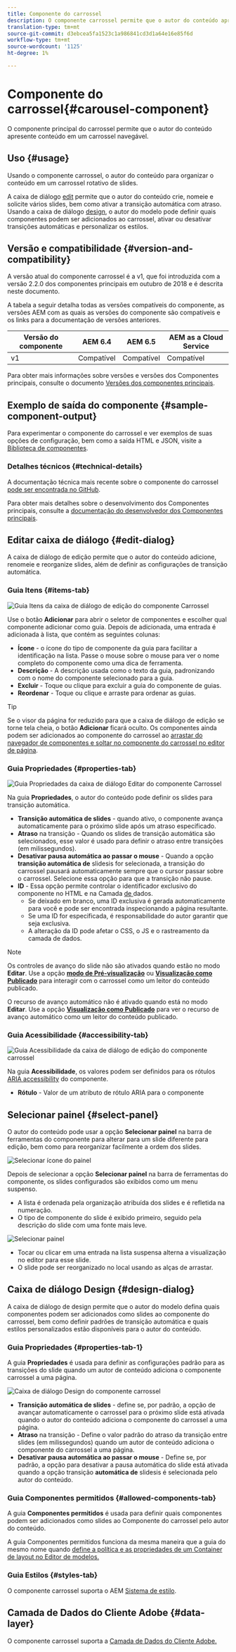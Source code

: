```yaml
---
title: Componente do carrossel
description: O componente carrossel permite que o autor do conteúdo apresente conteúdo em um carrossel rotativo.
translation-type: tm+mt
source-git-commit: d3ebcea5fa1523c1a986841cd3d1a64e16e85f6d
workflow-type: tm+mt
source-wordcount: '1125'
ht-degree: 1%

---
```



# Componente do carrossel{#carousel-component}

O componente principal do carrossel permite que o autor do conteúdo apresente conteúdo em um carrossel navegável.

## Uso {#usage}

Usando o componente carrossel, o autor do conteúdo para organizar o conteúdo em um carrossel rotativo de slides.

A caixa de diálogo [edit](#edit-dialog) permite que o autor do conteúdo crie, nomeie e solicite vários slides, bem como ativar a transição automática com atraso. Usando a caixa de diálogo [design](#design-dialog), o autor do modelo pode definir quais componentes podem ser adicionados ao carrossel, ativar ou desativar transições automáticas e personalizar os estilos.

## Versão e compatibilidade {#version-and-compatibility}

A versão atual do componente carrossel é a v1, que foi introduzida com a versão 2.2.0 dos componentes principais em outubro de 2018 e é descrita neste documento.

A tabela a seguir detalha todas as versões compatíveis do componente, as versões AEM com as quais as versões do componente são compatíveis e os links para a documentação de versões anteriores.

| Versão do componente | AEM 6.4 | AEM 6.5 | AEM as a Cloud Service |
|--- |--- |--- |---|
| v1 | Compatível | Compatível | Compatível |

Para obter mais informações sobre versões e versões dos Componentes principais, consulte o documento [Versões dos componentes principais](/help/versions.md).

## Exemplo de saída do componente {#sample-component-output}

Para experimentar o componente do carrossel e ver exemplos de suas opções de configuração, bem como a saída HTML e JSON, visite a [Biblioteca de componentes](https://adobe.com/go/aem_cmp_library_carousel).

### Detalhes técnicos {#technical-details}

A documentação técnica mais recente sobre o componente do carrossel [pode ser encontrada no GitHub](https://adobe.com/go/aem_cmp_tech_carousel_v1).

Para obter mais detalhes sobre o desenvolvimento dos Componentes principais, consulte a [documentação do desenvolvedor dos Componentes principais](/help/developing/overview.md).

## Editar caixa de diálogo {#edit-dialog}

A caixa de diálogo de edição permite que o autor do conteúdo adicione, renomeie e reorganize slides, além de definir as configurações de transição automática.

### Guia Itens {#items-tab}

![Guia Itens da caixa de diálogo de edição do componente Carrossel](/help/assets/carousel-edit-items.png)

Use o botão **Adicionar** para abrir o seletor de componentes e escolher qual componente adicionar como guia. Depois de adicionada, uma entrada é adicionada à lista, que contém as seguintes colunas:

* **Ícone**  - o ícone do tipo de componente da guia para facilitar a identificação na lista. Passe o mouse sobre o mouse para ver o nome completo do componente como uma dica de ferramenta.
* **Descrição**  - A descrição usada como o texto da guia, padronizando com o nome do componente selecionado para a guia.
* **Excluir**  - Toque ou clique para excluir a guia do componente de guias.
* **Reordenar**  - Toque ou clique e arraste para ordenar as guias.

>[!TIP]
>
>Se o visor da página for reduzido para que a caixa de diálogo de edição se torne tela cheia, o botão **Adicionar** ficará oculto. Os componentes ainda podem ser adicionados ao componente do carrossel ao [arrastar do navegador de componentes e soltar no componente do carrossel no editor de página](https://docs.adobe.com/content/help/en/experience-manager-cloud-service/sites/authoring/fundamentals/editing-content.html#inserting-a-component-from-the-components-browser).

### Guia Propriedades {#properties-tab}

![Guia Propriedades da caixa de diálogo Editar do componente Carrossel](/help/assets/carousel-edit-properties.png)

Na guia **Propriedades**, o autor do conteúdo pode definir os slides para transição automática.

* **Transição automática de slides**  - quando ativo, o componente avança automaticamente para o próximo slide após um atraso especificado.
* **Atraso**  na transição - Quando os slides de transição automática são selecionados, esse valor é usado para definir o atraso entre transições (em milissegundos).
* **Desativar pausa automática ao passar o mouse**  - Quando a opção  **transição automática de** slidesis for selecionada, a transição do carrossel pausará automaticamente sempre que o cursor passar sobre o carrossel. Selecione essa opção para que a transição não pause.
* **ID**  - Essa opção permite controlar o identificador exclusivo do componente no HTML e na Camada [ de ](/help/developing/data-layer/overview.md)dados.
   * Se deixado em branco, uma ID exclusiva é gerada automaticamente para você e pode ser encontrada inspecionando a página resultante.
   * Se uma ID for especificada, é responsabilidade do autor garantir que seja exclusiva.
   * A alteração da ID pode afetar o CSS, o JS e o rastreamento da camada de dados.

>[!NOTE]
>
>Os controles de avanço do slide não são ativados quando estão no modo **Editar**. Use a opção [**modo de Pré-visualização**](https://docs.adobe.com/content/help/en/experience-manager-cloud-service/sites/authoring/fundamentals/editing-content.html#preview-mode) ou **[Visualização como Publicado](https://docs.adobe.com/content/help/en/experience-manager-cloud-service/sites/authoring/fundamentals/editing-content.html#view-as-published)** para interagir com o carrossel como um leitor do conteúdo publicado.
>
>O recurso de avanço automático não é ativado quando está no modo **Editar**. Use a opção **[Visualização como Publicado](https://docs.adobe.com/content/help/en/experience-manager-cloud-service/sites/authoring/fundamentals/editing-content.html#view-as-published)** para ver o recurso de avanço automático como um leitor do conteúdo publicado.

### Guia Acessibilidade {#accessibility-tab}

![Guia Acessibilidade da caixa de diálogo de edição do componente carrossel](/help/assets/carousel-edit-accessibility.png)

Na guia **Acessibilidade**, os valores podem ser definidos para os rótulos [ARIA accessibility](https://www.w3.org/WAI/standards-guidelines/aria/) do componente.

* **Rótulo**  - Valor de um atributo de rótulo ARIA para o componente

## Selecionar painel {#select-panel}

O autor do conteúdo pode usar a opção **Selecionar painel** na barra de ferramentas do componente para alterar para um slide diferente para edição, bem como para reorganizar facilmente a ordem dos slides.

![Selecionar ícone do painel](/help/assets/select-panel-icon.png)

Depois de selecionar a opção **Selecionar painel** na barra de ferramentas do componente, os slides configurados são exibidos como um menu suspenso.

* A lista é ordenada pela organização atribuída dos slides e é refletida na numeração.
* O tipo de componente do slide é exibido primeiro, seguido pela descrição do slide com uma fonte mais leve.

![Selecionar painel](/help/assets/select-panel-popover.png)

* Tocar ou clicar em uma entrada na lista suspensa alterna a visualização no editor para esse slide.
* O slide pode ser reorganizado no local usando as alças de arrastar.

## Caixa de diálogo Design {#design-dialog}

A caixa de diálogo de design permite que o autor do modelo defina quais componentes podem ser adicionados como slides ao componente do carrossel, bem como definir padrões de transição automática e quais estilos personalizados estão disponíveis para o autor do conteúdo.

### Guia Propriedades {#properties-tab-1}

A guia **Propriedades** é usada para definir as configurações padrão para as transições do slide quando um autor de conteúdo adiciona o componente carrossel a uma página.

![Caixa de diálogo Design do componente carrossel](/help/assets/carousel-design.png)

* **Transição automática de slides**  - define se, por padrão, a opção de avançar automaticamente o carrossel para o próximo slide está ativada quando o autor do conteúdo adiciona o componente do carrossel a uma página.
* **Atraso**  na transição - Define o valor padrão do atraso da transição entre slides (em milissegundos) quando um autor de conteúdo adiciona o componente do carrossel a uma página.
* **Desativar pausa automática ao passar o mouse**  - Define se, por padrão, a opção para desativar a pausa automática do slide está ativada quando a opção transição  **automática de** slidesis é selecionada pelo autor do conteúdo.

### Guia Componentes permitidos {#allowed-components-tab}

A guia **Componentes permitidos** é usada para definir quais componentes podem ser adicionados como slides ao Componente do carrossel pelo autor do conteúdo.

A guia Componentes permitidos funciona da mesma maneira que a guia do mesmo nome quando [define a política e as propriedades de um Container de layout no Editor de modelos.](https://docs.adobe.com/content/help/en/experience-manager-cloud-service/sites/authoring/features/templates.html)

### Guia Estilos {#styles-tab}

O componente carrossel suporta o AEM [Sistema de estilo](/help/get-started/authoring.md#component-styling).

## Camada de Dados do Cliente Adobe {#data-layer}

O componente carrossel suporta a [Camada de Dados do Cliente Adobe.](/help/developing/data-layer/overview.md)
